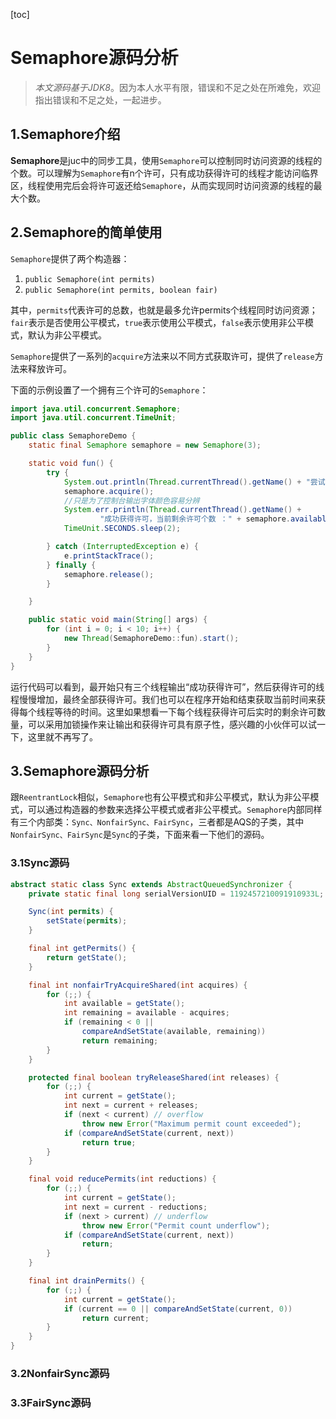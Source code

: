 [toc]

# Semaphore源码分析

> *本文源码基于JDK8*。因为本人水平有限，错误和不足之处在所难免，欢迎指出错误和不足之处，一起进步。

## 1.Semaphore介绍

**Semaphore**是juc中的同步工具，使用```Semaphore```可以控制同时访问资源的线程的个数。可以理解为```Semaphore```有n个许可，只有成功获得许可的线程才能访问临界区，线程使用完后会将许可返还给```Semaphore```，从而实现同时访问资源的线程的最大个数。

## 2.Semaphore的简单使用

```Semaphore```提供了两个构造器：

1. ```public Semaphore(int permits)```
2. ```public Semaphore(int permits, boolean fair)```

其中，```permits```代表许可的总数，也就是最多允许permits个线程同时访问资源；```fair```表示是否使用公平模式，```true```表示使用公平模式，```false```表示使用非公平模式，默认为非公平模式。

```Semaphore```提供了一系列的```acquire```方法来以不同方式获取许可，提供了```release```方法来释放许可。

下面的示例设置了一个拥有三个许可的```Semaphore```：

```java
import java.util.concurrent.Semaphore;
import java.util.concurrent.TimeUnit;

public class SemaphoreDemo {
    static final Semaphore semaphore = new Semaphore(3);

    static void fun() {
        try {
            System.out.println(Thread.currentThread().getName() + "尝试获得许可，此时剩余许可数量：" + semaphore.availablePermits());
            semaphore.acquire();
            //只是为了控制台输出字体颜色容易分辨
            System.err.println(Thread.currentThread().getName() +
                    "成功获得许可，当前剩余许可个数 ：" + semaphore.availablePermits());
            TimeUnit.SECONDS.sleep(2);

        } catch (InterruptedException e) {
            e.printStackTrace();
        } finally {
            semaphore.release();
        }

    }

    public static void main(String[] args) {
        for (int i = 0; i < 10; i++) {
            new Thread(SemaphoreDemo::fun).start();
        }
    }
}
```

运行代码可以看到，最开始只有三个线程输出“成功获得许可”，然后获得许可的线程慢慢增加，最终全部获得许可。我们也可以在程序开始和结束获取当前时间来获得每个线程等待的时间。这里如果想看一下每个线程获得许可后实时的剩余许可数量，可以采用加锁操作来让输出和获得许可具有原子性，感兴趣的小伙伴可以试一下，这里就不再写了。

## 3.Semaphore源码分析

跟```ReentrantLock```相似，```Semaphore```也有公平模式和非公平模式，默认为非公平模式，可以通过构造器的参数来选择公平模式或者非公平模式。```Semaphore```内部同样有三个内部类：```Sync、NonfairSync、FairSync```，三者都是AQS的子类，其中```NonfairSync、FairSync```是```Sync```的子类，下面来看一下他们的源码。

### 3.1Sync源码

```java
abstract static class Sync extends AbstractQueuedSynchronizer {
    private static final long serialVersionUID = 1192457210091910933L;

    Sync(int permits) {
        setState(permits);
    }

    final int getPermits() {
        return getState();
    }

    final int nonfairTryAcquireShared(int acquires) {
        for (;;) {
            int available = getState();
            int remaining = available - acquires;
            if (remaining < 0 ||
                compareAndSetState(available, remaining))
                return remaining;
        }
    }

    protected final boolean tryReleaseShared(int releases) {
        for (;;) {
            int current = getState();
            int next = current + releases;
            if (next < current) // overflow
                throw new Error("Maximum permit count exceeded");
            if (compareAndSetState(current, next))
                return true;
        }
    }

    final void reducePermits(int reductions) {
        for (;;) {
            int current = getState();
            int next = current - reductions;
            if (next > current) // underflow
                throw new Error("Permit count underflow");
            if (compareAndSetState(current, next))
                return;
        }
    }

    final int drainPermits() {
        for (;;) {
            int current = getState();
            if (current == 0 || compareAndSetState(current, 0))
                return current;
        }
    }
}
```

### 3.2NonfairSync源码

### 3.3FairSync源码